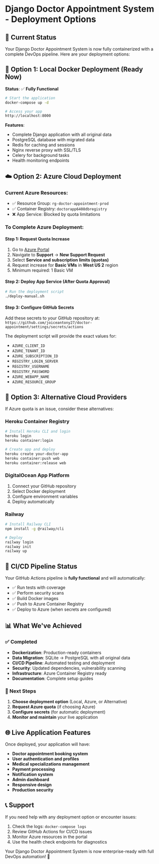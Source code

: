 # Django Doctor Appointment System - Deployment Options

## 🎯 Current Status

Your Django Doctor Appointment System is now fully containerized with a complete DevOps pipeline. Here are your deployment options:

## 🐳 Option 1: Local Docker Deployment (Ready Now)

**Status**: ✅ **Fully Functional**

```bash
# Start the application
docker-compose up -d

# Access your app
http://localhost:8000
```

**Features**:
- Complete Django application with all original data
- PostgreSQL database with migrated data
- Redis for caching and sessions
- Nginx reverse proxy with SSL/TLS
- Celery for background tasks
- Health monitoring endpoints

## ☁️ Option 2: Azure Cloud Deployment

### Current Azure Resources:
- ✅ Resource Group: `rg-doctor-appointment-prod`
- ✅ Container Registry: `doctorapp6408dbregistry`
- ❌ App Service: Blocked by quota limitations

### To Complete Azure Deployment:

#### Step 1: Request Quota Increase
1. Go to [Azure Portal](https://portal.azure.com)
2. Navigate to **Support** → **New Support Request**
3. Select **Service and subscription limits (quotas)**
4. Request increase for **Basic VMs** in **West US 2** region
5. Minimum required: 1 Basic VM

#### Step 2: Deploy App Service (After Quota Approval)
```bash
# Run the deployment script
./deploy-manual.sh
```

#### Step 3: Configure GitHub Secrets
Add these secrets to your GitHub repository at:
`https://github.com/joiceantony27/doctor-appointment/settings/secrets/actions`

The deployment script will provide the exact values for:
- `AZURE_CLIENT_ID`
- `AZURE_TENANT_ID`
- `AZURE_SUBSCRIPTION_ID`
- `REGISTRY_LOGIN_SERVER`
- `REGISTRY_USERNAME`
- `REGISTRY_PASSWORD`
- `AZURE_WEBAPP_NAME`
- `AZURE_RESOURCE_GROUP`

## 🚀 Option 3: Alternative Cloud Providers

If Azure quota is an issue, consider these alternatives:

### Heroku Container Registry
```bash
# Install Heroku CLI and login
heroku login
heroku container:login

# Create app and deploy
heroku create your-doctor-app
heroku container:push web
heroku container:release web
```

### DigitalOcean App Platform
1. Connect your GitHub repository
2. Select Docker deployment
3. Configure environment variables
4. Deploy automatically

### Railway
```bash
# Install Railway CLI
npm install -g @railway/cli

# Deploy
railway login
railway init
railway up
```

## 🔄 CI/CD Pipeline Status

Your GitHub Actions pipeline is **fully functional** and will automatically:
- ✅ Run tests with coverage
- ✅ Perform security scans
- ✅ Build Docker images
- ✅ Push to Azure Container Registry
- ✅ Deploy to Azure (when secrets are configured)

## 📊 What We've Achieved

### ✅ Completed
- **Dockerization**: Production-ready containers
- **Data Migration**: SQLite → PostgreSQL with all original data
- **CI/CD Pipeline**: Automated testing and deployment
- **Security**: Updated dependencies, vulnerability scanning
- **Infrastructure**: Azure Container Registry ready
- **Documentation**: Complete setup guides

### 🎯 Next Steps
1. **Choose deployment option** (Local, Azure, or Alternative)
2. **Request Azure quota** (if choosing Azure)
3. **Configure secrets** (for automatic deployment)
4. **Monitor and maintain** your live application

## 🌐 Live Application Features

Once deployed, your application will have:
- **Doctor appointment booking system**
- **User authentication and profiles**
- **Medical specializations management**
- **Payment processing**
- **Notification system**
- **Admin dashboard**
- **Responsive design**
- **Production security**

## 📞 Support

If you need help with any deployment option or encounter issues:
1. Check the logs: `docker-compose logs`
2. Review GitHub Actions for CI/CD issues
3. Monitor Azure resources in the portal
4. Use the health check endpoints for diagnostics

Your Django Doctor Appointment System is now enterprise-ready with full DevOps automation! 🎉
